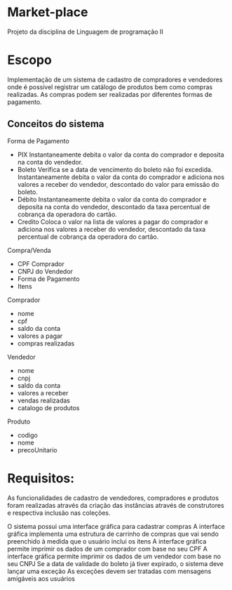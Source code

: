 # Market-place
Projeto da disciplina de Linguagem de programação II

# Escopo
Implementação de um sistema de cadastro de compradores e vendedores onde é possível registrar um catálogo de produtos bem como compras realizadas. As compras podem ser realizadas por diferentes formas de pagamento.

## Conceitos do sistema

Forma de Pagamento
- PIX
  Instantaneamente debita o valor da conta do comprador e deposita na conta do vendedor.
- Boleto
  Verifica se a data de vencimento do boleto não foi excedida.
  Instantaneamente debita o valor da conta do comprador e adiciona nos valores a receber do vendedor, descontado do valor para emissão do boleto.
- Débito
  Instantaneamente debita o valor da conta do comprador e deposita na conta do vendedor, descontado da taxa percentual de cobrança da operadora do cartão.
- Credito
  Coloca o valor na lista de valores a pagar do comprador e adiciona nos valores a receber do vendedor, descontado da taxa percentual de cobrança da operadora do cartão.

Compra/Venda
- CPF Comprador
- CNPJ do Vendedor
- Forma de Pagamento
- Itens

Comprador
- nome
- cpf
- saldo da conta
- valores a pagar
- compras realizadas

Vendedor
- nome
- cnpj
- saldo da conta
- valores a receber
- vendas realizadas
- catalogo de produtos

Produto
- codigo
- nome
- precoUnitario

# Requisitos:
As funcionalidades de cadastro de vendedores, compradores e produtos foram realizadas através da criação das instâncias através de construtores e respectiva inclusão nas coleções.

O sistema possui uma interface gráfica para cadastrar compras
A interface gráfica implementa uma estrutura de carrinho de compras que vai sendo preenchido à medida que o usuário inclui os itens
A interface gráfica permite imprimir os dados de um comprador com base no seu CPF
A interface gráfica permite imprimir os dados de um vendedor com base no seu CNPJ
Se a data de validade do boleto já tiver expirado, o sistema deve lançar uma exceção
As exceções devem ser tratadas com mensagens amigáveis aos usuários
